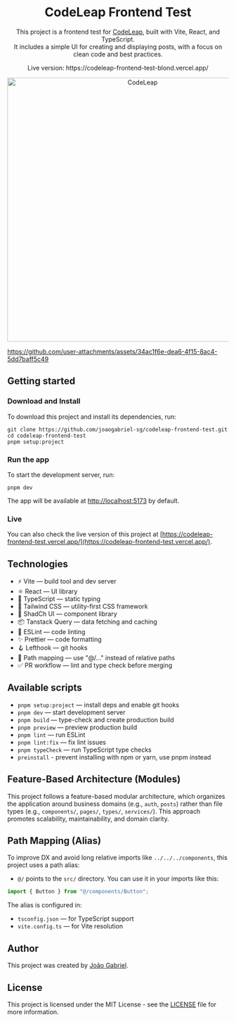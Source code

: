<h1 align="center">CodeLeap Frontend Test</h1>

<p align="center">
  This project is a frontend test for <a href="https://codeleap.co.uk/" target="_blank">CodeLeap</a>, built with Vite, React, and TypeScript.
  </br>
  It includes a simple UI for creating and displaying posts, with a focus on clean code and best practices.
</p>

<p align="center">
  Live version: https://codeleap-frontend-test-blond.vercel.app/
</p>

<p align="center">
  <img alt="CodeLeap" src='https://codeleap.co.uk/images/codeleap-share.png' width="600" style="aspect-ratio: auto;"/>
</p>

https://github.com/user-attachments/assets/34ac1f6e-dea6-4f15-8ac4-5dd7baff5c49

## Getting started

### Download and Install

To download this project and install its dependencies, run:

```
git clone https://github.com/joaogabriel-sg/codeleap-frontend-test.git
cd codeleap-frontend-test
pnpm setup:project
```

### Run the app

To start the development server, run:

```
pnpm dev
```

The app will be available at [http://localhost:5173](http://localhost:5173) by default.

### Live

You can also check the live version of this project at [https://codeleap-frontend-test.vercel.app/](https://codeleap-frontend-test.vercel.app/).

## Technologies

- ⚡️ Vite — build tool and dev server
- ⚛️ React — UI library
- 🧠 TypeScript — static typing
- 🎨 Tailwind CSS — utility-first CSS framework
- 🧩 ShadCh UI — component library
- 📦 Tanstack Query — data fetching and caching
- 🧹 ESLint — code linting
- ✨ Prettier — code formatting
- 🪝 Lefthook — git hooks
- 🔎 Path mapping — use "@/..." instead of relative paths
- ✅ PR workflow — lint and type check before merging

## Available scripts

- `pnpm setup:project` — install deps and enable git hooks
- `pnpm dev` — start development server
- `pnpm build` — type-check and create production build
- `pnpm preview` — preview production build
- `pnpm lint` — run ESLint
- `pnpm lint:fix` — fix lint issues
- `pnpm typeCheck` — run TypeScript type checks
- `preinstall` - prevent installing with npm or yarn, use pnpm instead

## Feature-Based Architecture (Modules)

This project follows a feature-based modular architecture, which organizes the application around business domains (e.g., `auth`, `posts`) rather than file types (e.g., `components/`, `pages/`, `types/`, `services/`). This approach promotes scalability, maintainability, and domain clarity.

## Path Mapping (Alias)

To improve DX and avoid long relative imports like `../../../components`, this project uses a path alias:

- `@/` points to the `src/` directory.
  You can use it in your imports like this:

```ts
import { Button } from "@/components/Button";
```

The alias is configured in:

- `tsconfig.json` — for TypeScript support
- `vite.config.ts` — for Vite resolution

## Author

This project was created by [João Gabriel](https://www.linkedin.com/in/joaogabriel-sg/).

## License

This project is licensed under the MIT License - see the [LICENSE](LICENSE) file for more information.

